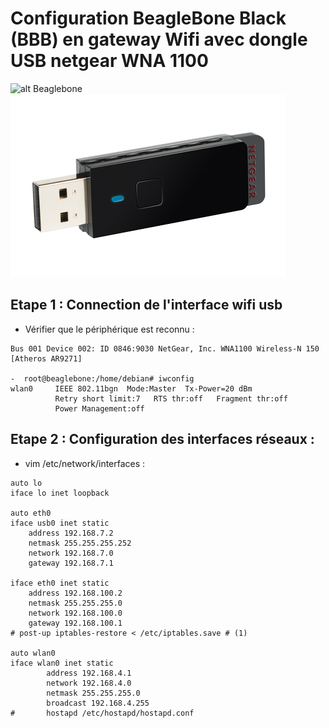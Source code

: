 # Configuration BeagleBone Black (BBB) en gateway Wifi avec dongle USB netgear WNA 1100

![alt Beaglebone](../images/bbb.jpg)
![alt Dongle USB WIFI](../images/USB-WIFI-WNA1100.png)

## Etape 1 : Connection de l'interface wifi usb
- Vérifier que le périphérique est reconnu :
```root@beaglebone:/home/debian# lsusb
Bus 001 Device 002: ID 0846:9030 NetGear, Inc. WNA1100 Wireless-N 150 [Atheros AR9271]

-  root@beaglebone:/home/debian# iwconfig
wlan0     IEEE 802.11bgn  Mode:Master  Tx-Power=20 dBm
          Retry short limit:7   RTS thr:off   Fragment thr:off
          Power Management:off
```
## Etape 2 : Configuration des interfaces réseaux :
- vim /etc/network/interfaces :
```
auto lo
iface lo inet loopback

auto eth0
iface usb0 inet static
    address 192.168.7.2
    netmask 255.255.255.252
    network 192.168.7.0
    gateway 192.168.7.1

iface eth0 inet static
    address 192.168.100.2
    netmask 255.255.255.0
    network 192.168.100.0
    gateway 192.168.100.1
# post-up iptables-restore < /etc/iptables.save # (1)

auto wlan0
iface wlan0 inet static
        address 192.168.4.1
        network 192.168.4.0
        netmask 255.255.255.0
        broadcast 192.168.4.255
#       hostapd /etc/hostapd/hostapd.conf
```
